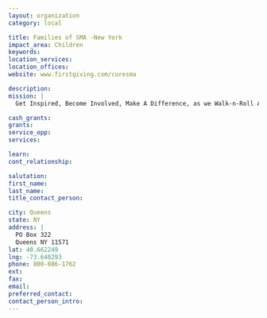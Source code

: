 ```yaml
---
layout: organization
category: local

title: Families of SMA -New York
impact_area: Children
keywords: 
location_services: 
location_offices: 
website: www.firstgiving.com/curesma

description: 
mission: |
  Get Inspired, Become Involved, Make A Difference, as we Walk-n-Roll Across America to raise funds for research and increase awareness of SMA. Help FSMA achieve our goal of increasing awareness of SMA and raising much needed funds for research to find a cure by registering for your event here. Then, create an online Personal Fundraising Page and send the link out to family, friends, and colleagues. Online Personal Fundraising Pages are passionate, powerful, and persuasive, and you will raise more money with less effort! 

cash_grants: 
grants: 
service_opp: 
services: 

learn: 
cont_relationship: 

salutation: 
first_name: 
last_name: 
title_contact_person: 

city: Queens
state: NY
address: |
  PO Box 322  
  Queens NY 11571
lat: 40.662249
lng: -73.640293
phone: 800-886-1762
ext: 
fax: 
email: 
preferred_contact: 
contact_person_intro: 
---
```

